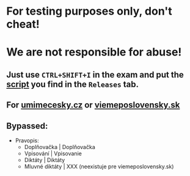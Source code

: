 # For testing purposes only, don't cheat!
# We are not responsible for abuse!

## Just use `CTRL+SHIFT+I` in the exam and put the [script](https://github.com/xHyroM/exam-solvers/blob/main/sites/umimecesky.cz/dist/main.js) you find in the `Releases` tab.

## For [umimecesky.cz](umimecesky.cz) or [viemeposlovensky.sk](viemeposlovensky.sk)

## Bypassed:
   - Pravopis:
     - Doplňovačka | Doplňovačka
     - Vpisování | Vpisovanie
     - Diktáty | Diktáty
     - Mluvné diktáty | XXX (neexistuje pre viemeposlovensky.sk)